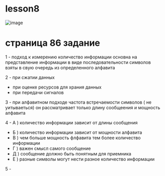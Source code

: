 # lesson8
![image](https://github.com/user-attachments/assets/fb53e743-0cdf-4c2f-94e2-86f3a7e40566)
# страница 86 задание 

1 - подход к измерению количество информации основна на представление информации в виде последовательности символов взяты в свую очередь из определенного алфавита 

2 - при сжатии данных
  - при оценке ресурсов для храния данных
  - при передачи сигналов

3 - при алфавитном подходе частота встречаемости символов ( не уитываеться) он рассматривает только длину сообщеения и мощность алфавита

4 - А ) количество информации зависит от длины сообщения 
  - Б ) количество информации зависит от мощности алфавита
  - В ) чем больше мощность флфавита тем более количество информации
  - Г ) важен смысл самого сообщение
  - Д ) сообщение должно быть понятным для приемника
  - Е ) разные символы могут нести разное количество информации

5 - 


